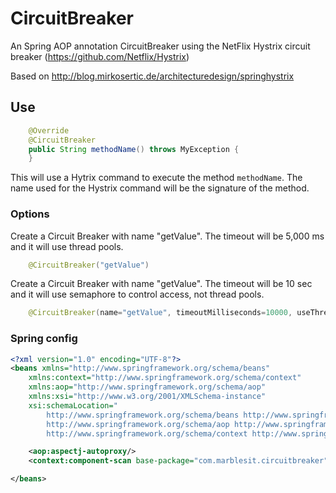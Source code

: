 # CircuitBreaker
An Spring AOP annotation CircuitBreaker using the NetFlix Hystrix circuit breaker (https://github.com/Netflix/Hystrix)

Based on http://blog.mirkosertic.de/architecturedesign/springhystrix

## Use

```java
	@Override
	@CircuitBreaker
	public String methodName() throws MyException {
	}
```

This will use a Hytrix command to execute the method `methodName`.  The name used for the Hystrix command will be the signature of the method.

### Options

Create a Circuit Breaker with name "getValue".  The timeout will be 5,000 ms and it will use thread pools.

```java
	@CircuitBreaker("getValue")
```

Create a Circuit Breaker with name "getValue".  The timeout will be 10 sec and it will use semaphore to control access, not thread pools.

```java
	@CircuitBreaker(name="getValue", timeoutMilliseconds=10000, useThreads=false)
```

### Spring config

```xml
<?xml version="1.0" encoding="UTF-8"?>
<beans xmlns="http://www.springframework.org/schema/beans"
	xmlns:context="http://www.springframework.org/schema/context"
	xmlns:aop="http://www.springframework.org/schema/aop"
	xmlns:xsi="http://www.w3.org/2001/XMLSchema-instance"
	xsi:schemaLocation="
		http://www.springframework.org/schema/beans http://www.springframework.org/schema/beans/spring-beans.xsd
		http://www.springframework.org/schema/aop http://www.springframework.org/schema/aop/spring-aop.xsd
		http://www.springframework.org/schema/context http://www.springframework.org/schema/context/spring-context.xsd">

	<aop:aspectj-autoproxy/>
	<context:component-scan base-package="com.marblesit.circuitbreaker"/>

</beans>
```